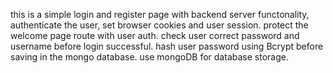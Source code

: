 this is a simple login and register page with backend server functonality,
authenticate the user, set browser cookies and user session.
protect the welcome page route with user auth.
check user correct password and username before login successful.
hash user password using Bcrypt before saving in the mongo database.
use mongoDB for database storage. 
